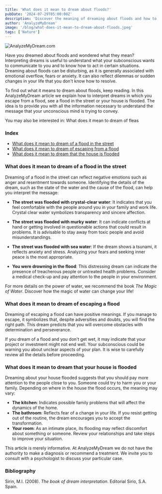 ```yaml
---
title: 'What does it mean to dream about floods?'
pubDate: '2024-07-29T05:00:00Z'
description: 'Discover the meaning of dreaming about floods and how to interpret the different situations that appear in these dreams.'
author: 'AnalyzeMyDream'
image: '/blog/what-does-it-mean-to-dream-about-floods.jpeg'
tags: ['Nature']
---
```


![AnalyzeMyDream.com](/blog/what-does-it-mean-to-dream-about-floods.jpeg)

Have you dreamed about floods and wondered what they mean? Interpreting dreams is useful to understand what your subconscious wants to communicate to you and to know how to act in certain situations. Dreaming about floods can be disturbing, as it is generally associated with emotional overflow, fears or anxiety. It can also reflect dilemmas or sudden changes in your life that you don't know how to resolve.

To find out what it means to dream about floods, keep reading. In this AnalyzeMyDream article we explain how to interpret dreams in which you escape from a flood, see a flood in the street or your house is flooded. The idea is to provide you with all the information necessary to understand the message that your unconscious mind is trying to convey.

You may also be interested in: 
What does it mean to dream of fleas

### Index

- [What does it mean to dream of a flood in the street](#what-does-it-mean-to-dream-of-a-flood-in-the-street)
- [What does it mean to dream of escaping from a flood](#what-does-it-mean-to-dream-of-escaping-from-a-flood)
- [What does it mean to dream that the house is flooded](#what-does-it-mean-to-dream-that-the-house-is-flooded)

### What does it mean to dream of a flood in the street

Dreaming of a flood in the street can reflect negative emotions such as anger and resentment towards someone. Identifying the details of the dream, such as the state of the water and the cause of the flood, can help you interpret the message:

- **The street was flooded with crystal-clear water**: It indicates that you feel comfortable with the people around you in your family and work life. Crystal clear water symbolizes transparency and sincere affection.
- **The street was flooded with murky water**: It can indicate conflicts at hand or getting involved in questionable actions that could result in problems. It is advisable to stay away from toxic people and avoid misunderstandings.
- **The street was flooded with sea water**: If the dream shows a tsunami, it reflects anxiety and stress. Analyzing your fears and seeking inner peace is the most appropriate. 

- **You were drowning in the flood**: This distressing dream can indicate the presence of treacherous people or untreated health problems. Consider a medical check-up and pay attention to the people in your environment.

For more details on the power of water, we recommend the book *The Magic of Water*. Discover how the magic of water can change your life!

### What does it mean to dream of escaping a flood

Dreaming of escaping a flood can have positive meanings. If you manage to escape, it symbolizes that, despite adversities and doubts, you will find the right path. This dream predicts that you will overcome obstacles with determination and perseverance.

If you dream of a flood and you don't get wet, it may indicate that your project or investment might not end well. Your subconscious could be warning you about unclear aspects of your plan. It is wise to carefully review all the details before proceeding.

### What does it mean to dream that your house is flooded

Dreaming about your house flooded suggests that you should pay more attention to the people close to you. Someone could try to harm you or your family. Depending on where in the house the flood occurs, the meaning may vary:

- **The kitchen**: Indicates possible family problems that will affect the dynamics of the home.
- **The bathroom**: Reflects fear of a change in your life. If you resist getting out of the routine, the dream encourages you to accept the transformation.
- **Your room**: As an intimate place, its flooding may reflect discomfort about something or someone. Review your relationships and take steps to improve your situation.

This article is merely informative. At AnalyzeMyDream we do not have the authority to make a diagnosis or recommend a treatment. We invite you to consult with a psychologist to discuss your particular case.

### Bibliography

Sirin, M.I. (2008). *The book of dream interpretation*. Editorial Sirio, S.A. Spain.